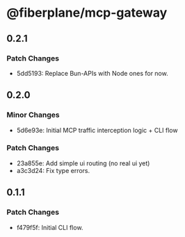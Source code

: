 # @fiberplane/mcp-gateway

## 0.2.1

### Patch Changes

- 5dd5193: Replace Bun-APIs with Node ones for now.

## 0.2.0

### Minor Changes

- 5d6e93e: Initial MCP traffic interception logic + CLI flow

### Patch Changes

- 23a855e: Add simple ui routing (no real ui yet)
- a3c3d24: Fix type errors.

## 0.1.1

### Patch Changes

- f479f5f: Initial CLI flow.
